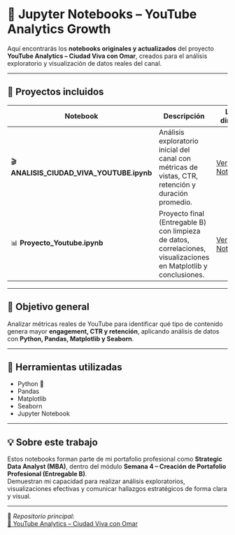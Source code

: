 # 📘 Jupyter Notebooks – YouTube Analytics Growth  

Aquí encontrarás los **notebooks originales y actualizados** del proyecto **YouTube Analytics – Ciudad Viva con Omar**, creados para el análisis exploratorio y visualización de datos reales del canal.

---

## 🧩 **Proyectos incluidos**

| Notebook | Descripción | Link directo |
|-----------|--------------|---------------|
| 🎬 **ANALISIS_CIUDAD_VIVA_YOUTUBE.ipynb** | Análisis exploratorio inicial del canal con métricas de vistas, CTR, retención y duración promedio. | [Ver Notebook](https://github.com/ednasanchez-analytics/youtube-analytics-growth/blob/main/notebooks/ANALISIS_CIUDAD_VIVA_YOUTUBE.ipynb) |
| 📊 **Proyecto_Youtube.ipynb** | Proyecto final (Entregable B) con limpieza de datos, correlaciones, visualizaciones en Matplotlib y conclusiones. | [Ver Notebook](https://github.com/ednasanchez-analytics/youtube-analytics-growth/blob/main/notebooks/Proyecto_Youtube.ipynb) |

---

## 🧠 **Objetivo general**
Analizar métricas reales de YouTube para identificar qué tipo de contenido genera mayor **engagement, CTR y retención**, aplicando análisis de datos con **Python, Pandas, Matplotlib y Seaborn**.

---

## 🧰 **Herramientas utilizadas**
- Python 🐍  
- Pandas  
- Matplotlib  
- Seaborn  
- Jupyter Notebook  

---

## 💡 **Sobre este trabajo**
Estos notebooks forman parte de mi portafolio profesional como **Strategic Data Analyst (MBA)**, dentro del módulo **Semana 4 – Creación de Portafolio Profesional (Entregable B)**.  
Demuestran mi capacidad para realizar análisis exploratorios, visualizaciones efectivas y comunicar hallazgos estratégicos de forma clara y visual.

---

📎 *Repositorio principal:*  
[🔗 YouTube Analytics – Ciudad Viva con Omar](https://github.com/ednasanchez-analytics/youtube-analytics-growth)
